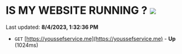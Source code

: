 # IS MY WEBSITE RUNNING ? [![](https://img.shields.io/static/v1?label=Sponsor&message=%E2%9D%A4&logo=GitHub&color=%23fe8e86)](https://github.com/sponsors/<username>)

Last updated: **8/4/2023, 1:32:36 PM**

- `GET` [https://youssefservice.me](https://youssefservice.me) - **Up** (1024ms)
